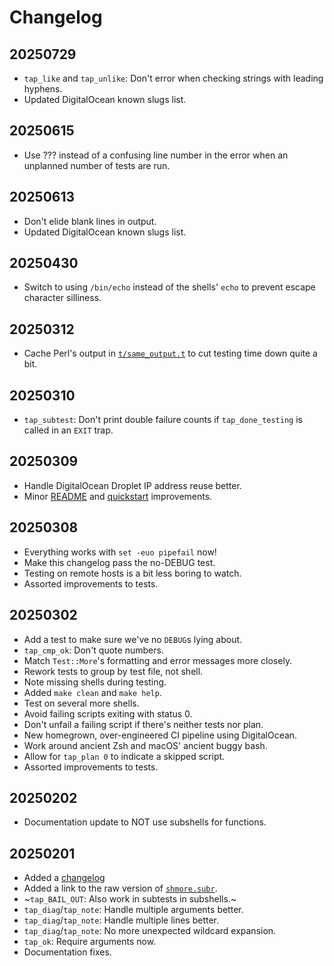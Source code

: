Changelog
=========
20250729
--------
- `tap_like` and `tap_unlike`: Don't error when checking strings with leading
  hyphens.
- Updated DigitalOcean known slugs list.

20250615
--------
- Use ??? instead of a confusing line number in the error when an unplanned
  number of tests are run.

20250613
--------
- Don't elide blank lines in output.
- Updated DigitalOcean known slugs list.

20250430
--------
- Switch to using `/bin/echo` instead of the shells' `echo` to prevent escape
  character silliness.

20250312
--------
- Cache Perl's output in [`t/same_output.t`](./t/same_output.t) to cut testing
  time down quite a bit.

20250310
--------
- `tap_subtest`: Don't print double failure counts if `tap_done_testing` is
  called in an `EXIT` trap.

20250309
--------
- Handle DigitalOcean Droplet IP address reuse better.
- Minor [README](./README.md) and [quickstart](examples/quickstart.t)
  improvements.

20250308
--------
- Everything works with `set -euo pipefail` now!
- Make this changelog pass the no-DEBUG test.
- Testing on remote hosts is a bit less boring to watch.
- Assorted improvements to tests.

20250302
--------
- Add a test to make sure we've no `DEBUG`s lying about.
- `tap_cmp_ok`: Don't quote numbers.
- Match `Test::More`'s formatting and error messages more closely.
- Rework tests to group by test file, not shell.
- Note missing shells during testing.
- Added `make clean` and `make help`.
- Test on several more shells.
- Avoid failing scripts exiting with status 0.
- Don't unfail a failing script if there's neither tests nor plan.
- New homegrown, over-engineered CI pipeline using DigitalOcean.
- Work around ancient Zsh and macOS' ancient buggy bash.
- Allow for `tap_plan 0` to indicate a skipped script.
- Assorted improvements to tests.

20250202
--------
- Documentation update to NOT use subshells for functions.

20250201
--------
- Added a [changelog](./CHANGELOG.md)
- Added a link to the raw version of [`shmore.subr`](./shmore.subr).
- ~`tap_BAIL_OUT`: Also work in subtests in subshells.~
- `tap_diag`/`tap_note`: Handle multiple arguments better.
- `tap_diag`/`tap_note`: Handle multiple lines better.
- `tap_diag`/`tap_note`: No more unexpected wildcard expansion.
- `tap_ok`: Require arguments now.
- Documentation fixes.
